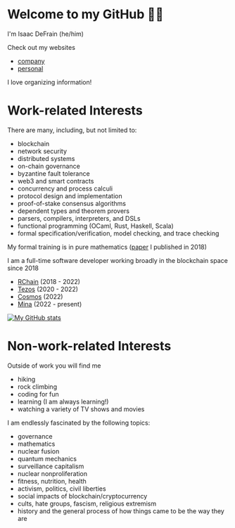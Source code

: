 # Welcome to my GitHub 🐙😸

I'm Isaac DeFrain (he/him)

Check out my websites

- [company](https://quantifiertech.com)
- [personal](https://isaacdefrain.com)

I love organizing information!

# Work-related Interests

There are many, including, but not limited to:

- blockchain
- network security
- distributed systems
- on-chain governance
- byzantine fault tolerance
- web3 and smart contracts
- concurrency and process calculi
- protocol design and implementation
- proof-of-stake consensus algorithms
- dependent types and theorem provers
- parsers, compilers, interpreters, and DSLs
- functional programming (OCaml, Rust, Haskell, Scala)
- formal specification/verification, model checking, and trace checking

My formal training is in pure mathematics ([paper](https://link.springer.com/chapter/10.1007/978-1-4939-7543-3_7) I published in 2018)

I am a full-time software developer working broadly in the blockchain space since 2018

- [RChain](https://github.com/rchain/rchain) (2018 - 2022)
- [Tezos](https://gitlab.com/tezos/tezos) (2020 - 2022)
- [Cosmos](https://github.com/cosmos/cosmos-sdk) (2022)
- [Mina](https://github.com/MinaProtocol/mina) (2022 - present)

[![My GitHub stats](https://github-readme-stats.vercel.app/api?username=Isaac-DeFrain)](https://github.com/anuraghazra/github-readme-stats)

# Non-work-related Interests

Outside of work you will find me

- hiking
- rock climbing
- coding for fun
- learning (I am always learning!)
- watching a variety of TV shows and movies

I am endlessly fascinated by the following topics:

- governance
- mathematics
- nuclear fusion
- quantum mechanics
- surveillance capitalism
- nuclear nonproliferation
- fitness, nutrition, health
- activism, politics, civil liberties
- social impacts of blockchain/cryptocurrency
- cults, hate groups, fascism, religious extremism
- history and the general process of how things came to be the way they are

